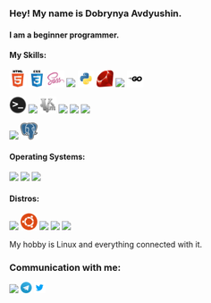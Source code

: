 ### Hey! My name is Dobrynya Avdyushin. <br> 

#### I am a beginner programmer.


#### My Skills:

<img width="30px" src="https://raw.githubusercontent.com/github/explore/80688e429a7d4ef2fca1e82350fe8e3517d3494d/topics/html/html.png" /> <img width="30px" src="https://raw.githubusercontent.com/github/explore/80688e429a7d4ef2fca1e82350fe8e3517d3494d/topics/css/css.png" /> <img width="30px" src="https://raw.githubusercontent.com/github/explore/80688e429a7d4ef2fca1e82350fe8e3517d3494d/topics/sass/sass.png" /> <img width="30px" src="https://user-images.githubusercontent.com/54774559/126877939-1d716169-4dd8-4f21-a1d4-dccc80f92ec4.png" />  <img width="30px" src="https://raw.githubusercontent.com/github/explore/80688e429a7d4ef2fca1e82350fe8e3517d3494d/topics/python/python.png" /> <img width="30px" src="https://raw.githubusercontent.com/github/explore/80688e429a7d4ef2fca1e82350fe8e3517d3494d/topics/ruby/ruby.png" /> <img width="30px" src="https://external-content.duckduckgo.com/iu/?u=https%3A%2F%2Fupload.wikimedia.org%2Fwikipedia%2Fcommons%2Fthumb%2F2%2F20%2FBash_Logo_black_and_white_icon_only.svg%2F672px-Bash_Logo_black_and_white_icon_only.svg.png&f=1&nofb=1" /> <img width="30px" src="https://raw.githubusercontent.com/github/explore/80688e429a7d4ef2fca1e82350fe8e3517d3494d/topics/go/go.png" />

<img width="30px" src="https://raw.githubusercontent.com/github/explore/d92924b1d925bb134e308bd29c9de6c302ed3beb/topics/terminal/terminal.png" /> <img width="30px" src="https://external-content.duckduckgo.com/iu/?u=http%3A%2F%2Ficons.iconarchive.com%2Ficons%2Falecive%2Fflatwoken%2F512%2FApps-Qt-icon.png&f=1&nofb=1" /> <img width="30px" src="https://raw.githubusercontent.com/github/explore/80688e429a7d4ef2fca1e82350fe8e3517d3494d/topics/spacevim/spacevim.png" /> <img width="30px" src="https://external-content.duckduckgo.com/iu/?u=https%3A%2F%2Falternative.me%2Fmedia%2F256%2Fhtop-icon-yr9dirt1d382h77p-c.png&f=1&nofb=1" /> <img width="30px" src="https://external-content.duckduckgo.com/iu/?u=http%3A%2F%2Fpngimg.com%2Fuploads%2Fgithub%2Fgithub_PNG40.png&f=1&nofb=1" /> <img width="30px" src="https://external-content.duckduckgo.com/iu/?u=https%3A%2F%2Fmaxcdn.icons8.com%2FAndroid_L%2FPNG%2F512%2FProgramming%2Fmarkdown-512.png&f=1&nofb=1" /> 

<img width="30px" src="https://external-content.duckduckgo.com/iu/?u=https%3A%2F%2Ficons-for-free.com%2Ficonfiles%2Fpng%2F512%2Fdevelopment%2Blogo%2Bmysql%2Bicon-1320184807686758112.png&f=1&nofb=1" /> <img width="30px" src="https://raw.githubusercontent.com/github/explore/80688e429a7d4ef2fca1e82350fe8e3517d3494d/topics/postgresql/postgresql.png" />


#### Operating Systems:

<img width="30px" src="https://external-content.duckduckgo.com/iu/?u=http%3A%2F%2Fpng-3.findicons.com%2Ffiles%2Ficons%2F2166%2Foxygen%2F128%2Ftux.png&f=1&nofb=1" />   <img width="30px" src="https://external-content.duckduckgo.com/iu/?u=https%3A%2F%2Fwww.shareicon.net%2Fdata%2F512x512%2F2015%2F09%2F16%2F101922_windows_512x512.png&f=1&nofb=1" /> <img width="30px" src="https://external-content.duckduckgo.com/iu/?u=https%3A%2F%2Fwww.macaid.com.au%2Fwp-content%2Fuploads%2F2020%2F11%2F600px-Finder_Icon_macOS_Big_Sur.png&f=1&nofb=1" />

#### Distros:

<img width="30px" src="https://external-content.duckduckgo.com/iu/?u=https%3A%2F%2Fupload.wikimedia.org%2Fwikipedia%2Fcommons%2Fthumb%2Ff%2Fff%2FSolus.svg%2F1200px-Solus.svg.png&f=1&nofb=1" /> <img width="30px" src="https://raw.githubusercontent.com/github/explore/80688e429a7d4ef2fca1e82350fe8e3517d3494d/topics/ubuntu/ubuntu.png" /> <img width="30px" src="https://external-content.duckduckgo.com/iu/?u=https%3A%2F%2Ficons.iconarchive.com%2Ficons%2Fpapirus-team%2Fpapirus-apps%2F512%2Fmanjaro-welcome-icon.png&f=1&nofb=1" /> <img width="30px" src="https://external-content.duckduckgo.com/iu/?u=https%3A%2F%2Fupload.wikimedia.org%2Fwikipedia%2Fcommons%2F4%2F45%2FParrot_Logo.png&f=1&nofb=1" />  <img width="30px" src="https://external-content.duckduckgo.com/iu/?u=https%3A%2F%2Fih0.redbubble.net%2Fimage.208539360.1700%2Fsticker%2C375x360.png&f=1&nofb=1" />




My hobby is Linux and everything connected with it.

### Communication with me:
[<img width="20px" src="https://external-content.duckduckgo.com/iu/?u=https%3A%2F%2Fcdn1.iconfinder.com%2Fdata%2Ficons%2Flogotypes%2F32%2Fyoutube-512.png&f=1&nofb=1" />](https://www.youtube.com/channel/UCdixaS1DwzC38u7RuLFbtuA)
[<img width="20px" src="https://raw.githubusercontent.com/github/explore/80688e429a7d4ef2fca1e82350fe8e3517d3494d/topics/telegram/telegram.png" />](https://t.me/brodobroit) 
[<img width="20px" src="https://raw.githubusercontent.com/github/explore/80688e429a7d4ef2fca1e82350fe8e3517d3494d/topics/twitter/twitter.png" />](https://twitter.com/B3AVERR1)

